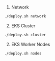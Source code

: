 1. Network

```sh
./deploy.sh network
```

2. EKS Cluster

```sh
./deploy.sh cluster
```

2. EKS Worker Nodes

```sh
./deploy.sh nodes
```
